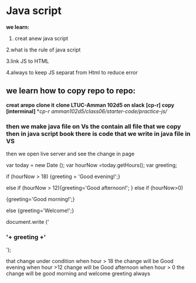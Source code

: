 # Java script

**we learn:**

1. creat anew java script

2.what is the rule of java script

3.link JS to HTML

4.always to keep JS separat from Html to reduce error

## we learn how to copy repo to repo:

**creat arepo**
**clone it**
**clone LTUC-Amman 102d5 on slack**
**[cp-r] copy [interminal]**
**cp-r amman102d5/class06/starter-code/*practice-js/**

### then we make java file on Vs the contain all file that we copy then in java script book there is code that we write in java file in VS
then we open live server and see the change in page 


var today = new Date ();
var hourNow =today.getHours();
var greeting;

if (hourNow > 18) {greeting = 'Good evening!';}
    
   else if (hourNow > 12){greeting='Good afternoon!';
    }
else if (hourNow>0)

{greeting='Good morning!';}

else {greeting='Welcome!';}

document.write ('<h3>'+ greeting +'</h3>');

that change under condition when hour > 18 the change will be Good evening 
when hour >12 change will be Good afternoon
when hour > 0 the change will be good morning
and welcome greeting always


